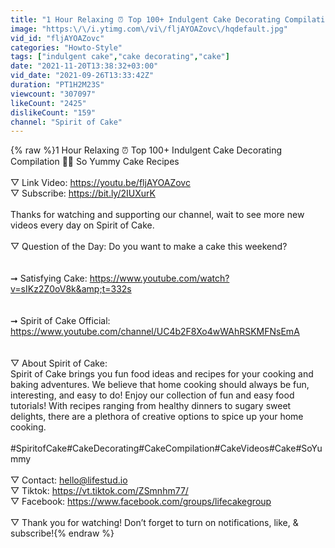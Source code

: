 ```yaml
---
title: "1 Hour Relaxing ⏰ Top 100+ Indulgent Cake Decorating Compilation 🍓🍋 So Yummy Cake Recipes"
image: "https:\/\/i.ytimg.com\/vi\/fljAYOAZovc\/hqdefault.jpg"
vid_id: "fljAYOAZovc"
categories: "Howto-Style"
tags: ["indulgent cake","cake decorating","cake"]
date: "2021-11-20T13:38:32+03:00"
vid_date: "2021-09-26T13:33:42Z"
duration: "PT1H2M23S"
viewcount: "307097"
likeCount: "2425"
dislikeCount: "159"
channel: "Spirit of Cake"
---
```

{% raw %}1 Hour Relaxing ⏰ Top 100+ Indulgent Cake Decorating Compilation 🍓🍋 So Yummy Cake Recipes<br /><br />▽ Link Video: <a rel="nofollow" target="blank" href="https://youtu.be/fljAYOAZovc">https://youtu.be/fljAYOAZovc</a><br />▽ Subscribe: <a rel="nofollow" target="blank" href="https://bit.ly/2IUXurK​">https://bit.ly/2IUXurK​</a><br /><br />Thanks for watching and supporting our channel, wait to see more new videos every day on Spirit of Cake.<br /><br />▽ Question of the Day: Do you want to make a cake this weekend?<br /><br /><br />➞ Satisfying Cake: <a rel="nofollow" target="blank" href="https://www.youtube.com/watch?v=sIKz2Z0oV8k&amp;t=332s">https://www.youtube.com/watch?v=sIKz2Z0oV8k&amp;t=332s</a><br /><br /><br />➞ Spirit of Cake Official: <a rel="nofollow" target="blank" href="https://www.youtube.com/channel/UC4b2F8Xo4wWAhRSKMFNsEmA">https://www.youtube.com/channel/UC4b2F8Xo4wWAhRSKMFNsEmA</a><br /><br /><br />▽ About Spirit of Cake: <br />Spirit of Cake brings you fun food ideas and recipes for your cooking and baking adventures. We believe that home cooking should always be fun, interesting, and easy to do! Enjoy our collection of fun and easy food tutorials! With recipes ranging from healthy dinners to sugary sweet delights, there are a plethora of creative options to spice up your home cooking. <br /><br />#SpiritofCake#CakeDecorating#CakeCompilation#CakeVideos#Cake#SoYummy<br /><br />▽ Contact: hello@lifestud.io<br />▽ Tiktok: <a rel="nofollow" target="blank" href="https://vt.tiktok.com/ZSmnhm77/">https://vt.tiktok.com/ZSmnhm77/</a><br />▽ Facebook: <a rel="nofollow" target="blank" href="https://www.facebook.com/groups/lifecakegroup">https://www.facebook.com/groups/lifecakegroup</a><br /><br />▽ Thank you for watching! Don’t forget to turn on notifications, like, &amp; subscribe!{% endraw %}
